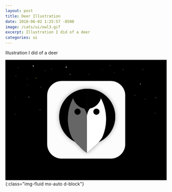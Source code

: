 ```yaml
---
layout: post
title: Deer Illustration
date: 2018-06-02 1:25:57 -0500
image: /cats/ui/owl3.gif
excerpt: Illustration I did of a deer
categories: ui
---
```


Illustration I did of a deer

![image-title-here](/assets/img/cats/ui/owl3.gif){:class="img-fluid mx-auto d-block"}
